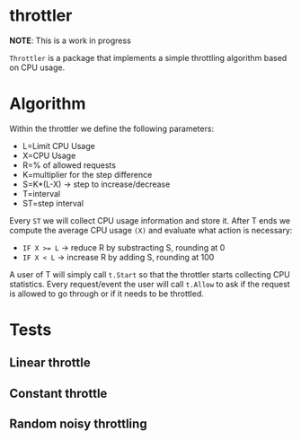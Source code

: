 # throttler

**NOTE**: This is a work in progress 

`Throttler` is a package that implements a simple throttling algorithm based on CPU usage.

# Algorithm

Within the throttler we define the following parameters:

* L=Limit CPU Usage
* X=CPU Usage
* R=% of allowed requests
* K=multiplier for the step difference
* S=K*(L-X) -> step to increase/decrease
* T=interval
* ST=step interval

Every `ST` we will collect CPU usage information and store it. After T ends we compute the average CPU usage `(X)` and evaluate what action is necessary:

* `IF X >= L` 	-> reduce R by substracting S, rounding at 0
* `IF X < L` 	-> increase R by adding S, rounding at 100

A user of T will simply call `t.Start` so that the throttler starts collecting CPU statistics. Every request/event the user will call `t.Allow` to ask if the request is allowed to go through or if it needs to be throttled.

# Tests

## Linear throttle

## Constant throttle

## Random noisy throttling
